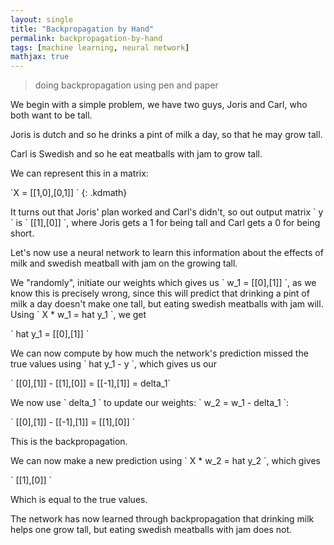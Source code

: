 ```yaml
---
layout: single
title: "Backpropagation by Hand"
permalink: backpropagation-by-hand
tags: [machine learning, neural network]
mathjax: true
---
```


> doing backpropagation using pen and paper

We begin with a simple problem, we have two guys, Joris and Carl, who both want to be tall.

Joris is dutch and so he drinks a pint of milk a day, so that he may grow tall.

Carl is Swedish and so he eat meatballs with jam to grow tall.

We can represent this in a matrix: 

\`X = [[1,0],[0,1]] \`
{: .kdmath}

It turns out that Joris' plan worked and Carl's didn't, so out output matrix \` y \` is \` [[1],[0]] \`,
where Joris gets a 1 for being tall and Carl gets a 0 for being short.

Let's now use a neural network to learn this information about the effects of milk and swedish meatball with jam on the growing tall.

We "randomly", initiate our weights which gives us \` w_1 = [[0],[1]] \`, 
as we know this is precisely wrong, since this will predict that drinking a pint of milk a day doesn't make one tall,
but eating swedish meatballs with jam will. Using \` X * w_1 = hat y_1 \`, we get

\` hat y_1 = [[0],[1]] \`

We can now compute by how much the network's prediction missed the true values using \` hat y_1 - y \`, which gives us our 

\` [[0],[1]] - [[1],[0]] = [[-1],[1]] = delta_1\`

We now use \` delta_1 \` to update our weights: \` w_2 = w_1 - delta_1 \`:

\` [[0],[1]] - [[-1],[1]] = [[1],[0]] \`

This is the backpropagation.

We can now make a new prediction using \` X * w_2 = hat y_2 \`, which gives

\` [[1],[0]] \`

Which is equal to the true values.

The network has now learned through backpropagation that drinking milk helps one grow tall, but eating swedish meatballs with jam does not.
